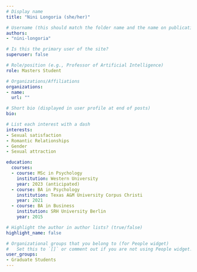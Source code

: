 ```yaml
---
# Display name
title: "Nini Longoria (she/her)"

# Username (this should match the folder name and the name on publications)
authors:
- "nini-longoria"

# Is this the primary user of the site?
superuser: false

# Role/position (e.g., Professor of Artificial Intelligence)
role: Masters Student

# Organizations/Affiliations
organizations:
- name: 
  url: ""

# Short bio (displayed in user profile at end of posts)
bio: 

# List each interest with a dash
interests:
- Sexual satisfaction 
- Romantic Relationships
- Gender 
- Sexual attraction

education:
  courses:
  - course: MSc in Psychology
    institution: Western University
    year: 2023 (anticipated)
  - course: BA in Psychology
    institution: Texas A&M University Corpus Christi
    year: 2021
  - course: BA in Business
    institution: SRH University Berlin
    year: 2015

# Highlight the author in author lists? (true/false)
highlight_name: false

# Organizational groups that you belong to (for People widget)
#   Set this to `[]` or comment out if you are not using People widget.
user_groups:
- Graduate Students
---
```

